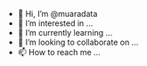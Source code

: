 - 👋 Hi, I’m @muaradata
- 👀 I’m interested in ...
- 🌱 I’m currently learning ...
- 💞️ I’m looking to collaborate on ...
- 📫 How to reach me ...

<!---
muaradata/muaradata is a ✨ special ✨ repository because its `README.md` (this file) appears on your GitHub profile.
You can click the Preview link to take a look at your changes.
--->
